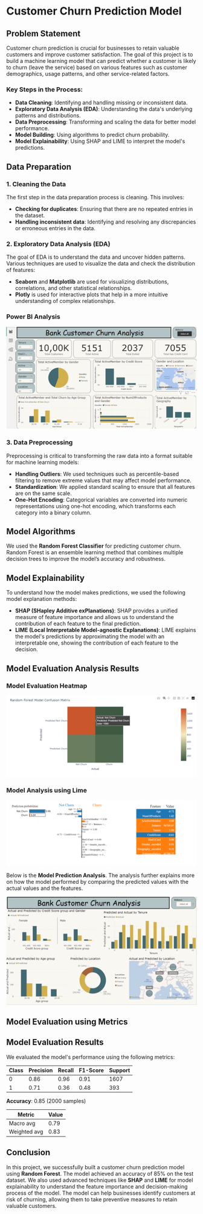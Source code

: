 # Customer Churn Prediction Model

## Problem Statement

Customer churn prediction is crucial for businesses to retain valuable customers and improve customer satisfaction. The goal of this project is to build a machine learning model that can predict whether a customer is likely to churn (leave the service) based on various features such as customer demographics, usage patterns, and other service-related factors.

### Key Steps in the Process:
- **Data Cleaning**: Identifying and handling missing or inconsistent data.
- **Exploratory Data Analysis (EDA)**: Understanding the data's underlying patterns and distributions.
- **Data Preprocessing**: Transforming and scaling the data for better model performance.
- **Model Building**: Using algorithms to predict churn probability.
- **Model Explainability**: Using SHAP and LIME to interpret the model's predictions.

## Data Preparation

### 1. **Cleaning the Data**
The first step in the data preparation process is cleaning. This involves:
- **Checking for duplicates**: Ensuring that there are no repeated entries in the dataset.
- **Handling inconsistent data**: Identifying and resolving any discrepancies or erroneous entries in the data.

### 2. **Exploratory Data Analysis (EDA)**
The goal of EDA is to understand the data and uncover hidden patterns. Various techniques are used to visualize the data and check the distribution of features:
- **Seaborn** and **Matplotlib** are used for visualizing distributions, correlations, and other statistical relationships.
- **Plotly** is used for interactive plots that help in a more intuitive understanding of complex relationships.

### Power BI Analysis

![Power BI Analysis](https://github.com/Nthabyy/Customer-Churn-Prediction-Bank/blob/master/BI%20Analysis%20Customer%20Churn.png?raw=true)



### 3. **Data Preprocessing**
Preprocessing is critical to transforming the raw data into a format suitable for machine learning models:
- **Handling Outliers**: We used techniques such as percentile-based filtering to remove extreme values that may affect model performance.
- **Standardization**: We applied standard scaling to ensure that all features are on the same scale.
- **One-Hot Encoding**: Categorical variables are converted into numeric representations using one-hot encoding, which transforms each category into a binary column.

## Model Algorithms

We used the **Random Forest Classifier** for predicting customer churn. Random Forest is an ensemble learning method that combines multiple decision trees to improve the model’s accuracy and robustness.

## Model Explainability

To understand how the model makes predictions, we used the following model explanation methods:
- **SHAP (SHapley Additive exPlanations)**: SHAP provides a unified measure of feature importance and allows us to understand the contribution of each feature to the final prediction.
- **LIME (Local Interpretable Model-agnostic Explanations)**: LIME explains the model's predictions by approximating the model with an interpretable one, showing the contribution of each feature to the decision.


## Model Evaluation  Analysis Results

### Model Evaluation Heatmap

![Model Evaluation Heatmap](https://github.com/Nthabyy/Customer-Churn-Prediction-Bank/blob/master/Picturues/Model-eva-%20Heatmap.png?raw=true)

### Model Analysis using Lime

![Model Analysis Lime](https://github.com/Nthabyy/Customer-Churn-Prediction-Bank/blob/master/Picturues/Model-Analysis%20Lime.png?raw=true)

Below is the **Model Prediction Analysis**. The analysis further explains more on how the model performed by comparing the predicted values with the actual values and the features.


![UpdatedBI](https://raw.githubusercontent.com/Nthabyy/Customer-Churn-Prediction-Bank/master/UpdatedBI.png)


## Model Evaluation using Metrics

## Model Evaluation Results

We evaluated the model's performance using the following metrics:

| Class  | Precision | Recall | F1-Score | Support |
|--------|-----------|--------|----------|---------|
| 0      | 0.86      | 0.96   | 0.91     | 1607    |
| 1      | 0.71      | 0.36   | 0.48     | 393     |

**Accuracy**: 0.85 (2000 samples)

| Metric       | Value |
|--------------|-------|
| Macro avg    | 0.79  | 
| Weighted avg | 0.83  |


## Conclusion

In this project, we successfully built a customer churn prediction model using **Random Forest**. The model achieved an accuracy of 85% on the test dataset. We also used advanced techniques like **SHAP** and **LIME** for model explainability to understand the feature importance and decision-making process of the model. The model can help businesses identify customers at risk of churning, allowing them to take preventive measures to retain valuable customers.
